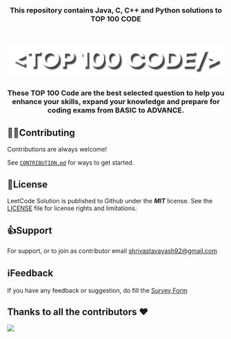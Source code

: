 **<h3 align="center">This repository contains Java, C, C++ and Python solutions to TOP 100 CODE</h3>**

&nbsp;
<div align= "center"><img src="Assets/TOP 100 CODE.png""/></div> 

**<h3 align="center">These TOP 100 Code are the best selected question to help you enhance your skills, expand your knowledge and prepare for coding exams from BASIC to ADVANCE.</h3>**
<h2></h2>


## 👨‍🏫Contributing

Contributions are always welcome!

See [```CONTRIBUTION.md```](https://github.com/yashshrivastavaa/leetCode-Solution/blob/104fe670e698517962cd5266ebe981dd36165e61/CONTRIBUTION.md) for ways to get started.



## 📄License

LeetCode Solution is published to Github under the ***MIT*** license. See the [LICENSE](https://github.com/yashshrivastavaa/leetCode-Solution/blob/ea0a361578a4eb7eb5d17eeb142978f5b99a0d30/LICENSE) file for license rights and limitations.


## 👍Support

For support, or to join as contributor email shrivastavayash92@gmail.com

## ℹ️Feedback

If you have any feedback or suggestion, do fill the [Survey Form]()

 
## Thanks to all the contributors ❤️
<a href = "https://github.com/yashshrivastavaa/TOP-100-Coding-Questions/graphs/contributors">
  <img src = "https://contrib.rocks/image?repo=yashshrivastavaa/TOP-100-Coding-Questions"/>
</a>
